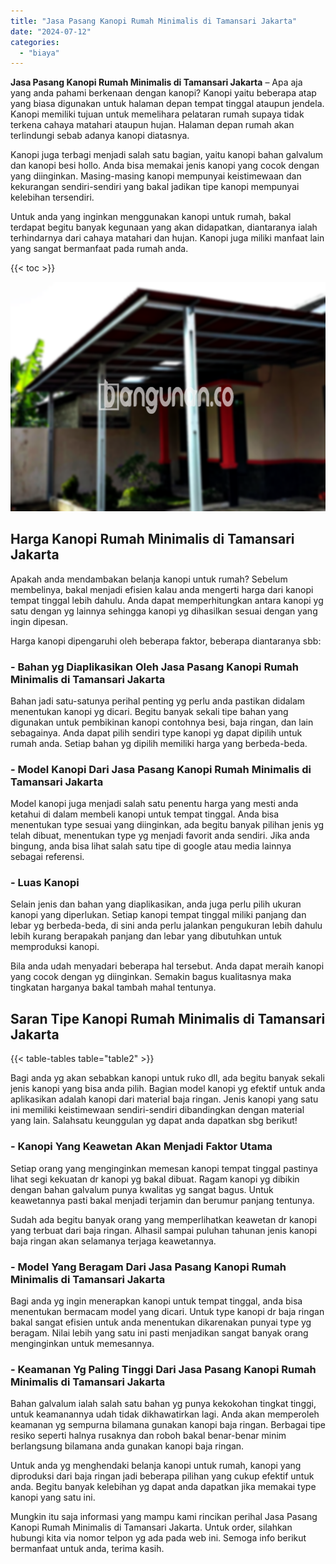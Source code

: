 ```yaml
---
title: "Jasa Pasang Kanopi Rumah Minimalis di Tamansari Jakarta"
date: "2024-07-12"
categories: 
  - "biaya"
---
```


**Jasa Pasang Kanopi Rumah Minimalis di Tamansari Jakarta** – Apa aja yang anda pahami berkenaan dengan kanopi? Kanopi yaitu beberapa atap yang biasa digunakan untuk halaman depan tempat tinggal ataupun jendela. Kanopi memiliki tujuan untuk memelihara pelataran rumah supaya tidak terkena cahaya matahari ataupun hujan. Halaman depan rumah akan terlindungi sebab adanya kanopi diatasnya.

Kanopi juga terbagi menjadi salah satu bagian, yaitu kanopi bahan galvalum dan kanopi besi hollo. Anda bisa memakai jenis kanopi yang cocok dengan yang diinginkan. Masing-masing kanopi mempunyai keistimewaan dan kekurangan sendiri-sendiri yang bakal jadikan tipe kanopi mempunyai kelebihan tersendiri.

Untuk anda yang inginkan menggunakan kanopi untuk rumah, bakal terdapat begitu banyak kegunaan yang akan didapatkan, diantaranya ialah terhindarnya dari cahaya matahari dan hujan. Kanopi juga miliki manfaat lain yang sangat bermanfaat pada rumah anda.

{{< toc >}}

![Jasa Pasang Kanopi Rumah Minimalis di Tamansari Jakarta](/images/harga-kanopi-minimalis-51.png)

## Harga Kanopi Rumah Minimalis di Tamansari Jakarta

Apakah anda mendambakan belanja kanopi untuk rumah? Sebelum membelinya, bakal menjadi efisien kalau anda mengerti harga dari kanopi tempat tinggal lebih dahulu. Anda dapat memperhitungkan antara kanopi yg satu dengan yg lainnya sehingga kanopi yg dihasilkan sesuai dengan yang ingin dipesan.

Harga kanopi dipengaruhi oleh beberapa faktor, beberapa diantaranya sbb:

### \- Bahan yg Diaplikasikan Oleh Jasa Pasang Kanopi Rumah Minimalis di Tamansari Jakarta

Bahan jadi satu-satunya perihal penting yg perlu anda pastikan didalam menentukan kanopi yg dicari. Begitu banyak sekali tipe bahan yang digunakan untuk pembikinan kanopi contohnya besi, baja ringan, dan lain sebagainya. Anda dapat pilih sendiri type kanopi yg dapat dipilih untuk rumah anda. Setiap bahan yg dipilih memiliki harga yang berbeda-beda.

### \- Model Kanopi Dari Jasa Pasang Kanopi Rumah Minimalis di Tamansari Jakarta

Model kanopi juga menjadi salah satu penentu harga yang mesti anda ketahui di dalam membeli kanopi untuk tempat tinggal. Anda bisa menentukan type sesuai yang diinginkan, ada begitu banyak pilihan jenis yg telah dibuat, menentukan type yg menjadi favorit anda sendiri. Jika anda bingung, anda bisa lihat salah satu tipe di google atau media lainnya sebagai referensi.

### \- Luas Kanopi

Selain jenis dan bahan yang diaplikasikan, anda juga perlu pilih ukuran kanopi yang diperlukan. Setiap kanopi tempat tinggal miliki panjang dan lebar yg berbeda-beda, di sini anda perlu jalankan pengukuran lebih dahulu lebih kurang berapakah panjang dan lebar yang dibutuhkan untuk memproduksi kanopi.

Bila anda udah menyadari beberapa hal tersebut. Anda dapat meraih kanopi yang cocok dengan yg diinginkan. Semakin bagus kualitasnya maka tingkatan harganya bakal tambah mahal tentunya.

## Saran Tipe Kanopi Rumah Minimalis di Tamansari Jakarta

{{< table-tables table="table2" >}}

Bagi anda yg akan sebabkan kanopi untuk ruko dll, ada begitu banyak sekali jenis kanopi yang bisa anda pilih. Bagian model kanopi yg efektif untuk anda aplikasikan adalah kanopi dari material baja ringan. Jenis kanopi yang satu ini memiliki keistimewaan sendiri-sendiri dibandingkan dengan material yang lain. Salahsatu keunggulan yg dapat anda dapatkan sbg berikut!

### \- Kanopi Yang Keawetan Akan Menjadi Faktor Utama

Setiap orang yang menginginkan memesan kanopi tempat tinggal pastinya lihat segi kekuatan dr kanopi yg bakal dibuat. Ragam kanopi yg dibikin dengan bahan galvalum punya kwalitas yg sangat bagus. Untuk keawetannya pasti bakal menjadi terjamin dan berumur panjang tentunya.

Sudah ada begitu banyak orang yang memperlihatkan keawetan dr kanopi yang terbuat dari baja ringan. Alhasil sampai puluhan tahunan jenis kanopi baja ringan akan selamanya terjaga keawetannya.

### \- Model Yang Beragam Dari Jasa Pasang Kanopi Rumah Minimalis di Tamansari Jakarta

Bagi anda yg ingin menerapkan kanopi untuk tempat tinggal, anda bisa menentukan bermacam model yang dicari. Untuk type kanopi dr baja ringan bakal sangat efisien untuk anda menentukan dikarenakan punyai type yg beragam. Nilai lebih yang satu ini pasti menjadikan sangat banyak orang menginginkan untuk memesannya.

### \- Keamanan Yg Paling Tinggi Dari Jasa Pasang Kanopi Rumah Minimalis di Tamansari Jakarta

Bahan galvalum ialah salah satu bahan yg punya kekokohan tingkat tinggi, untuk keamanannya udah tidak dikhawatirkan lagi. Anda akan memperoleh keamanan yg sempurna bilamana gunakan kanopi baja ringan. Berbagai tipe resiko seperti halnya rusaknya dan roboh bakal benar-benar minim berlangsung bilamana anda gunakan kanopi baja ringan.

Untuk anda yg menghendaki belanja kanopi untuk rumah, kanopi yang diproduksi dari baja ringan jadi beberapa pilihan yang cukup efektif untuk anda. Begitu banyak kelebihan yg dapat anda dapatkan jika memakai type kanopi yang satu ini.

Mungkin itu saja informasi yang mampu kami rincikan perihal Jasa Pasang Kanopi Rumah Minimalis di Tamansari Jakarta. Untuk order, silahkan hubungi kita via nomor telpon yg ada pada web ini. Semoga info berikut bermanfaat untuk anda, terima kasih.
